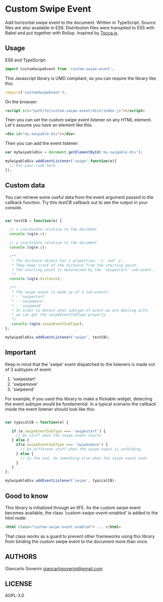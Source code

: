# Custom Swipe Event
Add horizontal swipe event to the document. Written in TypeScript. Source files are also available in ES6. Distribution files were transpiled to ES5 with Babel and put together with Rollup.
Inspired by [Tocca.js](https://github.com/GianlucaGuarini/Tocca.js).

## Usage

ES6 and TypeScript:
```javascript
import CustomSwipeEvent from 'custom-swipe-event';
```

This Javascript library is UMD compliant, so you can require the library like this:

```javascript
require('customSwipeEvent');
```

On the browser:

```html
<script src="path/to/custom-swipe-event/dist/index.js"></script>
```



Then you can set the custom swipe event listener on any HTML element.
Let's assume you have an element like this:

```html
<div id="my-swipable-div"></div>
```
Then you can add the event listener:

```javascript
var mySwipableDiv = document.getElementById('my-swipable-div');

mySwipableDiv.addEventListener('swipe',function(e){
  // Put your code here
});
```

## Custom data
You can retrieve some useful data from the event argument passed to the callback function. Try this *testCB* callback out to see the output in your console.

```javascript

var testCB = function(e) {

  // x coordinate relative to the document
  console.log(e.x);

  // y coordinate relative to the document
  console.log(e.y);

  /**
   * The distance object has 2 properties: 'x' and 'y'.
   * They keep track of the distance from the starting point.
   * The starting point is determined by the 'swipestart' sub-event.
   */
  console.log(e.distance);

  /**
   * The swipe event is made up of 3 sub-events:
   * - 'swipestart'
   * - 'swipemove'
   * - 'swipeend'
   * In order to detect what subtype of event we are dealing with,
   * we can get the swipeEventSubType property.
   */
   console.log(e.swipeEventSubType);
};

mySwipableDiv.addEventListener('swipe', testCB);
```

## Important
Keep in mind that the 'swipe' event dispatched to the listeners is made out of 3 subtypes of event:
  1. 'swipestart'
  2. 'swipemove'
  3. 'swipeend'

For example, if you used this library to make a flickable widget, detecting the event subtype would be fundamental.
In a typical scenario the callback inside the event listener should look like this:
```javascript

var typicalCB = function(e) {

   if (e.swipeEventSubType === 'swipestart') {
     // Do stuff when the swipe event starts
   } else {
     if(e.swipeEventSubType === 'swipesmove') {
       // Do different stuff when the swipe event is unfolding
     } else {
       // In the end, do something else when the swipe event ends
     }
   }
};

mySwipableDiv.addEventListener('swipe', typicalCB);
```

## Good to know
This library is initialized through an IIFE. As the custom swipe event becomes available, the class *'custom-swipe-event-enabled'* is added to the html node:
```html
<html class="custom-swipe-event-enabled"> ... </html>
```
That class works as a guard to prevent other frameworks using this library from binding the custom swipe event to the document more than once.

## AUTHORS
Giancarlo Soverini <giancarlosoverini@gmail.com>

## LICENSE
AGPL-3.0
